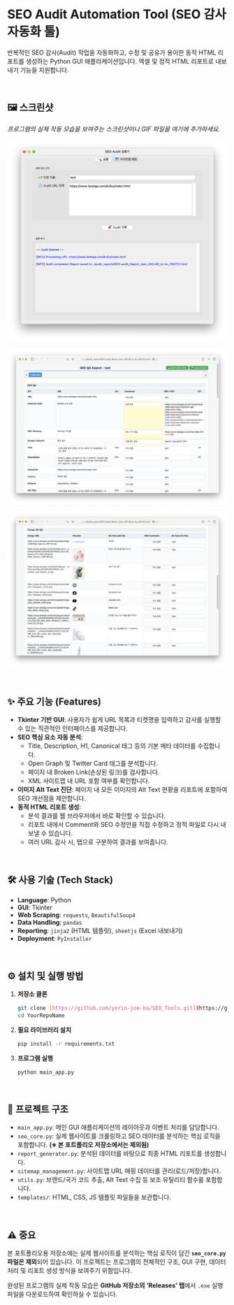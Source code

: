 # SEO Audit Automation Tool (SEO 감사 자동화 툴)

반복적인 SEO 감사(Audit) 작업을 자동화하고, 수정 및 공유가 용이한 동적 HTML 리포트를 생성하는 Python GUI 애플리케이션입니다.
엑셀 및 정적 HTML 리포트로 내보내기 기능을 지원합니다.

<br>

## 🖼️ 스크린샷

*프로그램의 실제 작동 모습을 보여주는 스크린샷이나 GIF 파일을 여기에 추가하세요.*

![audit tool 실행](assets/image.png)

![Report 1](assets/image-1.png)

![Report 2](assets/image-2.png)

<br>

## ✨ 주요 기능 (Features)

- **Tkinter 기반 GUI**: 사용자가 쉽게 URL 목록과 티켓명을 입력하고 감사를 실행할 수 있는 직관적인 인터페이스를 제공합니다.
- **SEO 핵심 요소 자동 분석**:
  - Title, Description, H1, Canonical 태그 등의 기본 메타 데이터를 수집합니다.
  - Open Graph 및 Twitter Card 태그를 분석합니다.
  - 페이지 내 Broken Link(손상된 링크)를 검사합니다.
  - XML 사이트맵 내 URL 포함 여부를 확인합니다.
- **이미지 Alt Text 진단**: 페이지 내 모든 이미지의 Alt Text 현황을 리포트에 포함하여 SEO 개선점을 제안합니다.
- **동적 HTML 리포트 생성**:
  - 분석 결과를 웹 브라우저에서 바로 확인할 수 있습니다.
  - 리포트 내에서 Comment와 SEO 수정안을 직접 수정하고 정적 파일로 다시 내보낼 수 있습니다.
  - 여러 URL 감사 시, 탭으로 구분하여 결과를 보여줍니다.

<br>

## 🛠️ 사용 기술 (Tech Stack)

- **Language**: Python
- **GUI**: Tkinter
- **Web Scraping**: `requests`, `BeautifulSoup4`
- **Data Handling**: `pandas`
- **Reporting**: `jinja2` (HTML 템플릿), `sheetjs` (Excel 내보내기)
- **Deployment**: `PyInstaller`

<br>

## ⚙️ 설치 및 실행 방법

1.  **저장소 클론**
    ```bash
    git clone [https://github.com/yerin-joo-ba/SEO_Tools.git](https://github.com/yerin-joo-ba/SEO_Tools.git)
    cd YourRepoName
    ```

2.  **필요 라이브러리 설치**
    ```bash
    pip install -r requirements.txt
    ```

3.  **프로그램 실행**
    ```bash
    python main_app.py
    ```

<br>

## 📂 프로젝트 구조

- `main_app.py`: 메인 GUI 애플리케이션의 레이아웃과 이벤트 처리를 담당합니다.
- `seo_core.py`: 실제 웹사이트를 크롤링하고 SEO 데이터를 분석하는 핵심 로직을 포함합니다. **(※ 본 포트폴리오 저장소에서는 제외됨)**
- `report_generator.py`: 분석된 데이터를 바탕으로 최종 HTML 리포트를 생성합니다.
- `sitemap_management.py`: 사이트맵 URL 매핑 데이터를 관리(로드/저장)합니다.
- `utils.py`: 브랜드/국가 코드 추출, Alt Text 수집 등 보조 유틸리티 함수를 포함합니다.
- `templates/`: HTML, CSS, JS 템플릿 파일들을 보관합니다.

<br>

## ⚠️ 중요

본 포트폴리오용 저장소에는 실제 웹사이트를 분석하는 핵심 로직이 담긴 **`seo_core.py` 파일은 제외**되어 있습니다. 이 프로젝트는 프로그램의 전체적인 구조, GUI 구현, 데이터 처리 및 리포트 생성 방식을 보여주기 위함입니다.

완성된 프로그램의 실제 작동 모습은 **GitHub 저장소의 'Releases' 탭**에서 `.exe` 실행 파일을 다운로드하여 확인하실 수 있습니다.